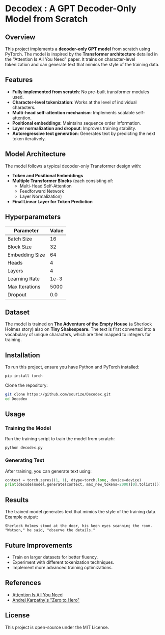# Decodex : A GPT Decoder-Only Model from Scratch

## Overview
This project implements a **decoder-only GPT model** from scratch using PyTorch. The model is inspired by the **Transformer architecture** detailed in the "Attention Is All You Need" paper. It trains on character-level tokenization and can generate text that mimics the style of the training data.

## Features
- **Fully implemented from scratch**: No pre-built transformer modules used.
- **Character-level tokenization**: Works at the level of individual characters.
- **Multi-head self-attention mechanism**: Implements scalable self-attention.
- **Positional embeddings**: Maintains sequence order information.
- **Layer normalization and dropout**: Improves training stability.
- **Autoregressive text generation**: Generates text by predicting the next token iteratively.

## Model Architecture
The model follows a typical decoder-only Transformer design with:
- **Token and Positional Embeddings**
- **Multiple Transformer Blocks** (each consisting of:
  - Multi-Head Self-Attention
  - Feedforward Network
  - Layer Normalization)
- **Final Linear Layer for Token Prediction**

## Hyperparameters
| Parameter        | Value |
|-----------------|-------|
| Batch Size      | 16    |
| Block Size      | 32    |
| Embedding Size  | 64    |
| Heads          | 4     |
| Layers         | 4     |
| Learning Rate   | 1e-3  |
| Max Iterations  | 5000  |
| Dropout         | 0.0   |

## Dataset
The model is trained on **The Adventure of the Empty House** (a Sherlock Holmes story) also on **Tiny Shakespeare**. The text is first converted into a vocabulary of unique characters, which are then mapped to integers for training.

## Installation
To run this project, ensure you have Python and PyTorch installed:
```bash
pip install torch
```
Clone the repository:
```bash
git clone https://github.com/sourize/Decodex.git
cd Decodex
```

## Usage
### Training the Model
Run the training script to train the model from scratch:
```bash
python decodex.py
```

### Generating Text
After training, you can generate text using:
```python
context = torch.zeros((1, 1), dtype=torch.long, device=device)
print(decode(model.generate(context, max_new_tokens=2000)[0].tolist()))
```

## Results
The trained model generates text that mimics the style of the training data. Example output:
```
Sherlock Holmes stood at the door, his keen eyes scanning the room. "Watson," he said, "observe the details."
```

## Future Improvements
- Train on larger datasets for better fluency.
- Experiment with different tokenization techniques.
- Implement more advanced training optimizations.

## References
- [Attention Is All You Need](https://arxiv.org/abs/1706.03762)
- [Andrej Karpathy's "Zero to Hero"](https://www.youtube.com/watch?v=kCc8FmEb1nY)

## License
This project is open-source under the MIT License.

